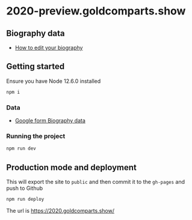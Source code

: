 # 2020-preview.goldcomparts.show

## Biography data

- [How to edit your biography](https://github.com/aubergene/2020.goldcomparts.show/tree/master/data/bios#artist-biographies)

## Getting started

Ensure you have Node 12.6.0 installed

```bash
npm i
```

### Data

- [Google form Biography data](https://docs.google.com/spreadsheets/d/1cFp1oZc4CSHddOLnevgeJIAc3JT8s7uewNPp9TLViVo/edit#gid=1121962197)

### Running the project

```bash
npm run dev
```

## Production mode and deployment

This will export the site to `public` and then commit it to the `gh-pages` and push to Github

```bash
npm run deploy
```

The url is https://2020.goldcomparts.show/
